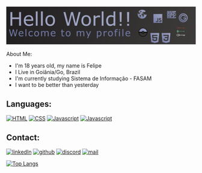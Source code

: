 [![banner](banner.jpeg)](https://github.com/FelipeElias021)

About Me:
* I'm 18 years old, my name is Felipe
* I Live in Goiânia/Go, Brazil
* I'm currently studying Sistema de Informação - FASAM
* I want to be better than yesterday

## Languages:
[![HTML](https://img.shields.io/static/v1?style=for-the-badge&logo=HTML5&message=HTML5&color=E34F26&label=&logoColor=white)](https://github.com/FelipeElias021) [![CSS](https://img.shields.io/static/v1?style=for-the-badge&logo=CSS3&message=CSS3&color=1572B6&label=)](https://github.com/FelipeElias021) [![Javascript](https://img.shields.io/static/v1?style=for-the-badge&logo=JavaScript&message=Javascript&color=F7DF1E&label=&logoColor=black)](https://github.com/FelipeElias021) [![Javascript](https://img.shields.io/static/v1?style=for-the-badge&logo=C&message=C&color=F7DF1E&label=&logoColor=black)](https://github.com/FelipeElias021)

## Contact:

[![linkedIn](https://img.shields.io/badge/linkedin-%231E77B5.svg?&style=for-the-badge&logo=linkedin&logoColor=white)](https://www.linkedin.com/in/felipe-elias-a48783204/) [![github](https://img.shields.io/badge/github-%2324292e.svg?&style=for-the-badge&logo=github&logoColor=white)](https://github.com/FelipeElias021) [![discord](https://img.shields.io/badge/discord-%2324292e.svg?&style=for-the-badge&logo=discord&logoColor=white)](https://discordapp.com/users/272697882023428106/) [![mail](https://img.shields.io/badge/gmail-%2324292e.svg?&style=for-the-badge&logo=gmail&logoColor=white)](mailto:fe.mourex21@gmail.com)

[![Top Langs](https://github-readme-stats.anuraghazra1.vercel.app/api/top-langs/?username=FelipeElias021&layout=compact&theme=material-palenight)](https://github.com/FelipeElias021)

<!--Profile views-->
